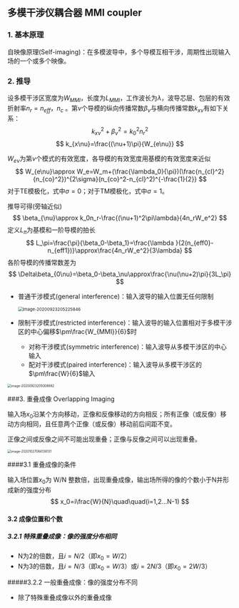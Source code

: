 ## **多模干涉仪耦合器 MMI coupler**

### 1. 基本原理

自映像原理(Self-imaging)：在多模波导中，多个导模互相干涉，周期性出现输入场的一个或多个映像。

### 2. 推导

设多模干涉区宽度为$W_{MMI}$，长度为$L_{MMI}$，工作波长为$\lambda$，波导芯层、包层的有效折射率$n_r=n_{eff}$，$n_c$ 。第$\nu$个导模的纵向传播常数$\beta_{\nu}$与横向传播常数$k_{x\nu}$有如下关系：
$$
k_{x\nu}^2+\beta_{\nu}^2=k_0^2n_r^2
$$
$$
k_{x\nu}=\frac{(\nu+1)\pi}{W_{e\nu}}
$$

$W_{e\nu}$为第$\nu$个模式的有效宽度，各导模的有效宽度用基模的有效宽度来近似
$$
W_{e\nu}\approx W_e=W_m+(\frac{\lambda_0}{\pi})(\frac{n_{cl}^2}{n_{co}^2})^{2\sigma}(n_{co}^2-n_{cl}^2)^{-\frac{1}{2}}
$$
对于TE模极化，式中$\sigma=0$；对于TM模极化，式中$\sigma=1$。

推导可得(旁轴近似)
$$
\beta_{\nu}\approx k_0n_r-\frac{(\nu+1)^2\pi\lambda}{4n_rW_e^2}
$$
定义$L_\pi$为基模和一阶导模的拍长
$$
L_\pi=\frac{\pi}{\beta_0-\beta_1}=\frac{\lambda
}{2(n_{eff0}-n_{eff1})}\approx\frac{4n_rW_e^2}{3\lambda}
$$
各阶导模的传播常数差为
$$
\Delta\beta_{0\nu}=\beta_0-\beta_\nu\approx\frac{\nu(\nu+2)\pi}{3L_\pi}
$$

- 普通干涉模式(general interference)：输入波导的输入位置无任何限制
  
  <img src="G:\AresNing's Blogs\docs\OptoelectronicDevices\pics\image-20200923205225846.png" alt="image-20200923205225846" style="zoom: 67%;" />
  
- 限制干涉模式(restricted interference)：输入波导的输入位置相对于多模干涉区的中心偏移$\pm\frac{W_{MMI}}{6}$时
  
   - 对称干涉模式(symmetric interference)：输入波导从多模干涉区的中心输入
   - 配对干涉模式(paired interference)：输入波导从多模干涉区的$\pm\frac{W}{6}$输入

<img src="G:\AresNing's Blogs\docs\OptoelectronicDevices\pics\image-20200923205008882.png" alt="image-20200923205008882" style="zoom: 50%;" />

###3. 重叠成像 Overlapping Imaging

输入场$x_0$沿某个方向移动，正像和反像移动的方向相反；所有正像（或反像）移动方向相同，且任意两个正像（或反像）移动前后间距不变。

正像之间或反像之间不可能出现重叠；正像与反像之间可以出现重叠。

<img src="G:\AresNing's Blogs\docs\OptoelectronicDevices\pics\image-20201027084138131.png" alt="image-20201027084138131" style="zoom:50%;" />

####3.1 重叠成像的条件

输入场位置$x_0$为 W/N 整数倍，出现重叠成像，输出场所得的像的个数小于N并形成新的强度分布
$$
x_0=i\frac{W}{N}\quad\quad(i=1,2...N-1)
$$

#### 3.2 成像位置和个数

##### 3.2.1 特殊重叠成像：像的强度分布相同

- N为2的倍数，且$i=N/2$（即$x_0=W/2$）
- N为3的倍数，且$i=N/3$（即$x_0=W/3$）或$i=2N/3$（即$x_0=2W/3$）

#####3.2.2 一般重叠成像：像的强度分布不同

- 除了特殊重叠成像以外的重叠成像



